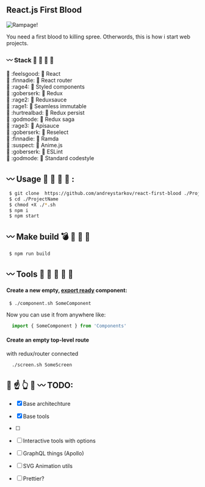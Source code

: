 
## React.js First Blood

![Rampage!](./perfect.png)

You need a first blood to killing spree.
Otherwords, this is how i start web projects.

### :wavy_dash: Stack :hocho: :baby_chick: :chicken: :two_men_holding_hands:
:small_red_triangle_down: :feelsgood: :small_orange_diamond: React<br />
:small_red_triangle_down: :finnadie: :small_orange_diamond: React router<br />
:small_red_triangle_down: :rage4: :small_orange_diamond: Styled components<br />
:small_red_triangle_down: :goberserk: :small_orange_diamond: Redux<br />
:small_red_triangle_down: :rage2: :small_orange_diamond: Reduxsauce<br />
:small_red_triangle_down: :rage1: :small_orange_diamond: Seamless immutable<br />
:small_red_triangle_down: :hurtrealbad: :small_orange_diamond: Redux persist<br />
:small_red_triangle_down: :godmode: :small_orange_diamond: Redux saga<br />
:small_red_triangle_down: :rage3: :small_orange_diamond: Apisauce<br />
:small_red_triangle_down: :goberserk: :small_orange_diamond: Reselect<br />
:small_red_triangle_down: :finnadie: :small_orange_diamond: Ramda<br />
:small_red_triangle_down: :suspect: :small_orange_diamond: Anime.js<br />
:small_red_triangle_down: :goberserk: :small_orange_diamond: ESLint<br />
:small_red_triangle_down: :godmode: :small_orange_diamond: Standard codestyle<br >

## :wavy_dash: Usage :gun: :bath: :smoking: :hocho: :

```bash
 $ git clone  https://github.com/andreystarkov/react-first-blood ./ProjectName
 $ cd ./ProjectName
 $ chmod +X ./*.sh
 $ npm i
 $ npm start
```

## :wavy_dash: Make build :bomb: :santa: :fork_and_knife: :money_with_wings:

```bash
 $ npm run build
```

## :wavy_dash: Tools :nose: :electric_plug: :eggplant: :hammer: :cop:

#### Create a new empty, [export ready](https://github.com/andreystarkov/create-index-exports) component:
```bash
 $ ./component.sh SomeComponent
```
Now you can use it from anywhere like:
```js
  import { SomeComponent } from 'Components'
```

#### Create an empty top-level route
with redux/router connected
```bash
  ./screen.sh SomeScreen
```

## :poop: :point_up: :point_up_2: :dash: :wavy_dash: TODO:
- [x] Base architechture
- [x] Base tools
- [ ]
- [ ] Interactive tools with options
- [ ] GraphQL things (Apollo)
- [ ] SVG Animation utils
- [ ] Prettier?

